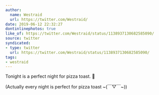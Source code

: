 ```yaml
---
author:
  name: Westraid
  url: https://twitter.com/Westraid/
date: 2019-06-12 22:32:27
dontinlinephotos: true
like_of: https://twitter.com/Westraid/status/1138937130682585090/
source: twitter
syndicated:
- type: twitter
  url: https://twitter.com/Westraid/status/1138937130682585090/
tags:
- westraid
---
```


Tonight is a perfect night for pizza toast. 🍕



(Actually every night is perfect for pizza toast ~(￣▽￣~))